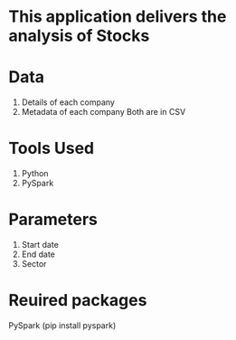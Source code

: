 # This application delivers the analysis of Stocks

# Data
1. Details of each company
2. Metadata of each company
Both are in CSV

# Tools  Used
1. Python
2. PySpark

# Parameters
1. Start date
2. End date
3. Sector

# Reuired packages
PySpark (pip install pyspark)
